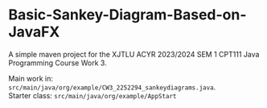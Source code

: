 # Basic-Sankey-Diagram-Based-on-JavaFX

A simple maven project for the XJTLU ACYR 2023/2024 SEM 1 CPT111 Java Programming Course Work 3.

Main work in: `src/main/java/org/example/CW3_2252294_sankeydiagrams.java`.\
Starter class: `src/main/java/org/example/AppStart`
